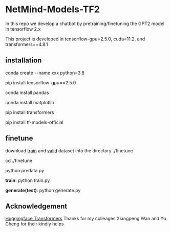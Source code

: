 # NetMind-Models-TF2
In this repo we develop a chatbot by pretraining/finetuning the GPT2 model in tensorflow 2.x

This project is developed in tensorflow-gpu=2.5.0, cuda=11.2, and transformers==4.8.1

## installation ##
conda create --name xxx python=3.8

pip install tensorflow-gpu==2.5.0

conda install pandas

conda install matplotlib

pip install transformers

pip install tf-models-official


## finetune ##
download [train](https://drive.google.com/file/d/1urLZaI8NlnQwQsH_dKPItDWcSyFqw4oP/view?usp=sharing) and [valid](https://drive.google.com/file/d/1g107ztO3fyf2Y-wEaZ6JkgdgM4WGvNxy/view?usp=sharing) dataset into the directory ./finetune

cd ./finetune

python predata.py

**train**: python train.py

**generate(test)**: python generate.py

## Acknowledgement ##
[Huggingface Transformers](https://github.com/huggingface/transformers/blob/master/examples/tensorflow/language-modeling/run_clm.py)
Thanks for my colleages Xiangpeng Wan and Yu Cheng for their kindly helps
